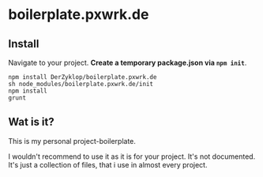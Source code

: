 # boilerplate.pxwrk.de

## Install

Navigate to your project. **Create a temporary package.json via `npm init`**.

```
npm install DerZyklop/boilerplate.pxwrk.de
sh node_modules/boilerplate.pxwrk.de/init
npm install
grunt
```

## Wat is it?

This is my personal project-boilerplate.

I wouldn't recommend to use it as it is for your project. It's not documented.
It's just a collection of files, that i use in almost every project.
